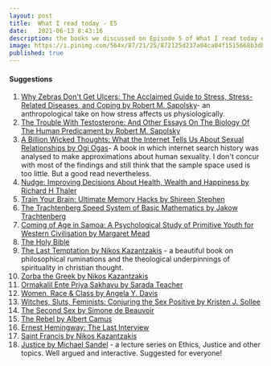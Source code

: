 ```yaml
---
layout: post
title:  What I read today - E5
date:   2021-06-13 8:43:16
description: the books we discussed on Episode 5 of What I read today on Clubhouse.
image: https://i.pinimg.com/564x/87/21/25/872125d237a04ca04f1515668b3dbdf1.jpg
published: true
---
```


#### Suggestions
<ol>
    <li><a href="https://amzn.to/35ed8K3" target="blank">Why Zebras Don't Get Ulcers: The Acclaimed Guide to Stress, Stress-Related Diseases, and Coping by Robert M. Sapolsky</a>- an anthropological take on how stress affects us physiologically.</li>
    <li><a href="https://amzn.to/3vkbxgc" target="blank">The Trouble With Testosterone: And Other Essays On The Biology Of The Human Predicament by Robert M. Sapolsky</a></li>
    <li><a href="https://amzn.to/3wngvKm" target="blank">A Billion Wicked Thoughts: What the Internet Tells Us About Sexual Relationships by Ogi Ogas</a>- A book in which internet search history was analysed to make approximations about human sexuality. I don't concur with most of the findings and still think that the sample space used is too little. But a good read nevertheless.</li>
    <li><a href="https://amzn.to/2TuNaz2" target="blank">Nudge: Improving Decisions About Health, Wealth and Happiness  by Richard H Thaler</a></li>
    <li><a href="https://amzn.to/2TufFNl" target="blank">Train Your Brain: Ultimate Memory Hacks by Shireen Stephen</a></li>
    <li><a href="https://amzn.to/3vhZgsz" target="blank">The Trachtenberg Speed System of Basic Mathematics by Jakow Trachtenberg</a></li>
    <li><a href="https://amzn.to/3pQCB5v" target="blank">Coming of Age in Samoa: A Psychological Study of Primitive Youth for Western Civilisation by Margaret Mead</a></li>
    <li><a href="https://amzn.to/35e4Bqo" target="blank">The Holy Bible</a></li>
    <li><a href="https://amzn.to/3gwWCdc" target="blank">The Last Temptation by Nikos Kazantzakis</a> - a beautiful book on philosophical ruminations and the theological underpinnings of spirituality in christian thought.</li>
    <li><a href="https://amzn.to/2StK8Lm" target="blank">Zorba the Greek by Nikos Kazantzakis</a></li>
    <li><a href="https://www.indulekha.com/malayalam-books/memoirs/ormakalil-ente-priya-sakhavu-memoirs-sarada-teacher?sort=rating&order=DESC&limit=50" target="blank">Ormakalil Ente Priya Sakhavu by Sarada Teacher</a></li>
    <li><a href="https://amzn.to/35hs3TK" target="blank">Women, Race & Class by Angela Y. Davis</a></li>
    <li><a href="https://amzn.to/3vtNN9L" target="blank">Witches, Sluts, Feminists: Conjuring the Sex Positive by Kristen J. Sollee</a></li>
    <li><a href="https://www.amazon.in/Second-Vintage-Feminism-Short-Editions/dp/1784870382/ref=sr_1_2?dchild=1&keywords=the+second+sex&qid=1623597524&sr=8-2" target="blank">The Second Sex by Simone de Beauvoir</a></li>
    <li><a href="https://amzn.to/3xk6SMC" target="blank">The Rebel by Albert Camus</a></li>
    <li><a href="https://amzn.to/3gzoe1z" target="blank">Ernest Hemingway: The Last Interview</a></li>
    <li><a href="https://www.goodreads.com/book/show/73997.Saint_Francis?ac=1&from_search=true&qid=mEajWWqpcr&rank=2" target="blank">Saint Francis
by Nikos Kazantzakis</a></li>
    <li><a href="https://www.youtube.com/watch?v=kBdfcR-8hEY&list=PL30C13C91CFFEFEA6" target="blank">Justice by Michael Sandel</a> - a lecture series on Ethics, Justice and other topics. Well argued and interactive. Suggested for everyone!</li>
</ol>

